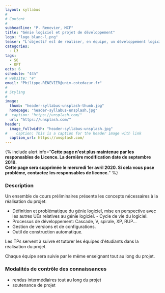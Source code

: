 ```yaml
---
layout: syllabus
#
# Content
#
subheadline: "P. Renevier, MCF"
title: "Génie logiciel et projet de développement"
logo: "logo_blanc-l.png"
teaser: "L'objectif est de réaliser, en équipe, un développement logiciel de taille conséquente à partir d'un cahier des charges et en mettant en pratique des techniques de développement du génie logiciel."
categories:
  - L3
tags:
  - S6
  - OPT
ects: 6
schedule: "44h"
# website: "#"
email: "Philippe.RENEVIER@univ-cotedazur.fr"
#
# Styling
#
image:
  thumb: "header-syllabus-unsplash-thumb.jpg"
  homepage: "header-syllabus-unsplash.jpg"
#  caption: "https://unsplash.com/"
  url: "https://unsplash.com/"
header:
  image_fullwidth: "header-syllabus-unsplash.jpg"
#    caption: This is a caption for the header image with link
  caption_url: https://unsplash.com/  
---
```


{% include alert info="<b>Cette page n'est plus maintenue par les responsables de Licence. La dernière modification date de septembre 2019.<br/>Cette page sera supprimée le mercredi 1er avril 2020. Si cela vous pose problème, contactez les responsables de licence.</b>" %}

###  Description ###

Un ensemble de cours préliminaires présente les concepts nécessaires à la réalisation du projet:

- Définition et problématique du génie logiciel, mise en perspective avec les autres UEs relatives au génie logiciel. - Cycle de vie du logiciel.
- Processus de développement: Cascade, V, spirale, XP, RUP...
- Gestion de versions et de configurations.
- Outil de construction automatique.


Les TPs servent à suivre et tutorer les équipes d'étudiants dans la réalisation du projet.

Chaque équipe sera suivie par le même enseignant tout au long du projet.

###  Modalités de contrôle des connaissances ###

- rendus intermédiaires tout au long du projet
- soutenance de projet
